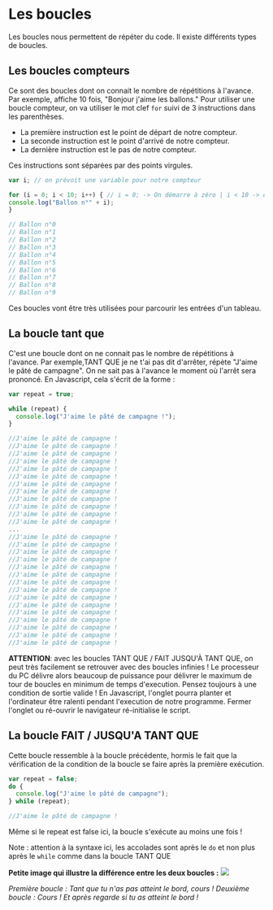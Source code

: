 # Les boucles

Les boucles nous permettent de répéter du code. Il existe différents types de boucles.

## Les boucles compteurs

Ce sont des boucles dont on connait le nombre de répétitions à l'avance. Par exemple, affiche 10 fois, "Bonjour j'aime les ballons."
Pour utiliser une boucle compteur, on va utiliser le mot clef `for` suivi de 3 instructions dans les parenthèses.

- La première instruction est le point de départ de notre compteur.
- La seconde instruction est le point d'arrivé de notre compteur.
- La dernière instruction est le pas de notre compteur.

Ces instructions sont séparées par des points virgules.
```js
var i; // on prévoit une variable pour notre compteur

for (i = 0; i < 10; i++) { // i = 0; -> On démarre à zéro | i < 10 -> on répète jusque 10 exclu (0,1,2,3,4,5,6,7,8,9) comme on démarre à zéro on a bien 10 répétitions. | À chaque tour de boucle, on augmente de 1 en 1 la valeur de i. On pourrait avoir des boucles qui ne comptent pas de 1 en 1 mais de 2 en 2 ou 5 en 5 par exemple.
console.log("Ballon n°" + i);
}

// Ballon n°0
// Ballon n°1
// Ballon n°2
// Ballon n°3
// Ballon n°4
// Ballon n°5
// Ballon n°6
// Ballon n°7
// Ballon n°8
// Ballon n°9

```

Ces boucles vont être très utilisées pour parcourir les entrées d'un tableau.

## La boucle tant que

C'est une boucle dont on ne connait pas le nombre de répétitions à l'avance. Par exemple,TANT QUE je ne t'ai pas dit d'arrêter, répète "J'aime le pâté de campagne". On ne sait pas à l'avance le moment où l'arrêt sera prononcé.
En Javascript, cela s'écrit de la forme : 

```js
var repeat = true;

while (repeat) {
  console.log("J'aime le pâté de campagne !"); 
}

//J'aime le pâté de campagne !
//J'aime le pâté de campagne !
//J'aime le pâté de campagne !
//J'aime le pâté de campagne !
//J'aime le pâté de campagne !
//J'aime le pâté de campagne !
//J'aime le pâté de campagne !
//J'aime le pâté de campagne !
//J'aime le pâté de campagne !
//J'aime le pâté de campagne !
//J'aime le pâté de campagne !
//J'aime le pâté de campagne !
...
//J'aime le pâté de campagne !
//J'aime le pâté de campagne !
//J'aime le pâté de campagne !
//J'aime le pâté de campagne !
//J'aime le pâté de campagne !
//J'aime le pâté de campagne !
//J'aime le pâté de campagne !
//J'aime le pâté de campagne !
//J'aime le pâté de campagne !
//J'aime le pâté de campagne !
//J'aime le pâté de campagne !
//J'aime le pâté de campagne !
//J'aime le pâté de campagne !
//J'aime le pâté de campagne !
//J'aime le pâté de campagne !
```

**ATTENTION**: avec les boucles TANT QUE / FAIT JUSQU'À TANT QUE, on peut très facilement se retrouver avec des boucles infinies ! Le processeur du PC délivre alors beaucoup de puissance pour délivrer le maximum de tour de boucles en minimum de temps d'execution. Pensez toujours à une condition de sortie valide ! En Javascript, l'onglet pourra planter et l'ordinateur être ralenti pendant l'execution de notre programme. Fermer l'onglet ou ré-ouvrir le navigateur ré-initialise le script.

## La boucle FAIT / JUSQU'A TANT QUE

Cette boucle ressemble à la boucle précédente, hormis le fait que la vérification de la condition de la boucle se faire après la première exécution.

```js
var repeat = false;
do {
  console.log("J'aime le pâté de campagne");
} while (repeat);

//J'aime le pâté de campagne !
```

Même si le repeat est false ici, la boucle s'exécute au moins une fois !

Note : attention à la syntaxe ici, les accolades sont après le `do` et non plus après le `while` comme dans la boucle TANT QUE

**Petite image qui illustre la différence entre les deux boucles :**
![](https://i.redd.it/6wksqjmmyw321.jpg)

*Première boucle : Tant que tu n'as pas atteint le bord, cours !*
*Deuxième boucle : Cours ! Et après regarde si tu as atteint le bord !* 